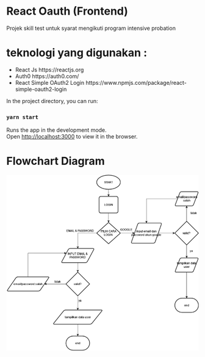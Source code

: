 # React Oauth (Frontend)

Projek skill test untuk syarat mengikuti program intensive probation

# teknologi yang digunakan :
<ul>
  <li>React Js https://reactjs.org</li>
  <li>Auth0 https://auth0.com/</li>
  <li>React Simple OAuth2 Login https://www.npmjs.com/package/react-simple-oauth2-login</li>
</ul>

In the project directory, you can run:

### `yarn start`

Runs the app in the development mode.\
Open [http://localhost:3000](http://localhost:3000) to view it in the browser.

# Flowchart Diagram
![](https://github.com/AndikaPrsty/skill-test/blob/master/react-oauth/Untitled%20Diagram.png)
